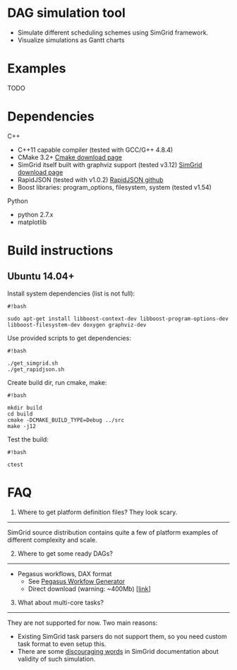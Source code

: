 DAG simulation tool
===================

* Simulate different scheduling schemes using SimGrid framework.
* Visualize simulations as Gantt charts

Examples
========

TODO


Dependencies
============

C++

* C++11 capable compiler (tested with GCC/G++ 4.8.4)
* CMake 3.2+ [Cmake download page](https://cmake.org/download/)
* SimGrid itself built with graphviz support (tested v3.12) [SimGrid download page](http://simgrid.gforge.inria.fr/download.php)
* RapidJSON (tested with v1.0.2) [RapidJSON github](https://github.com/miloyip/rapidjson)
* Boost libraries: program_options, filesystem, system (tested v1.54)

Python

* python 2.7.x
* matplotlib


Build instructions
==================

Ubuntu 14.04+
-------------

Install system dependencies (list is not full):

```
#!bash

sudo apt-get install libboost-context-dev libboost-program-options-dev libboost-filesystem-dev doxygen graphviz-dev
```

Use provided scripts to get dependencies:

```
#!bash

./get_simgrid.sh
./get_rapidjson.sh
```

Create build dir, run cmake, make:

```
#!bash

mkdir build
cd build
cmake -DCMAKE_BUILD_TYPE=Debug ../src
make -j12
```

Test the build:

```
#!bash

ctest
```

FAQ
===

1. Where to get platform definition files? They look scary.
-----------------------------------------------------------

SimGrid source distribution contains quite a few of platform examples of different complexity and scale.


2. Where to get some ready DAGs?
--------------------------------

* Pegasus workflows, DAX format  
    * See [Pegasus Workfow Generator](https://confluence.pegasus.isi.edu/display/pegasus/WorkflowGenerator)
    * Direct download (warning: ~400Mb) [[link](https://download.pegasus.isi.edu/misc/SyntheticWorkflows.tar.gz)]


3. What about multi-core tasks?
-------------------------------

They are not supported for now. Two main reasons:

* Existing SimGrid task parsers do not support them, so you need custom task format to even setup this.
* There are some [discouraging words](http://simgrid.gforge.inria.fr/simgrid/3.12/doc/platform.html#pf_Cr) in SimGrid documentation about validity of such simulation.